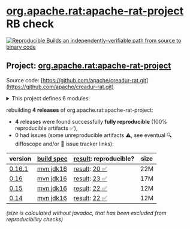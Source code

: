 [org.apache.rat:apache-rat-project](https://central.sonatype.com/artifact/org.apache.rat/apache-rat-project/versions) RB check
=======

[![Reproducible Builds](https://reproducible-builds.org/images/logos/rb.svg) an independently-verifiable path from source to binary code](https://reproducible-builds.org/)

## Project: [org.apache.rat:apache-rat-project](https://central.sonatype.com/artifact/org.apache.rat/apache-rat-project/versions)

Source code: [https://github.com/apache/creadur-rat.git](https://github.com/apache/creadur-rat.git)

<details><summary>This project defines 6 modules:</summary>

* [org.apache.rat:apache-rat](https://central.sonatype.com/artifact/org.apache.rat/apache-rat/0.16.1)
* [org.apache.rat:apache-rat-api](https://central.sonatype.com/artifact/org.apache.rat/apache-rat-api/0.16.1)
* [org.apache.rat:apache-rat-core](https://central.sonatype.com/artifact/org.apache.rat/apache-rat-core/0.16.1)
* [org.apache.rat:apache-rat-plugin](https://central.sonatype.com/artifact/org.apache.rat/apache-rat-plugin/0.16.1)
* [org.apache.rat:apache-rat-project](https://central.sonatype.com/artifact/org.apache.rat/apache-rat-project/0.16.1)
* [org.apache.rat:apache-rat-tasks](https://central.sonatype.com/artifact/org.apache.rat/apache-rat-tasks/0.16.1)
</details>

rebuilding **4 releases** of org.apache.rat:apache-rat-project:
- **4** releases were found successfully **fully reproducible** (100% reproducible artifacts :white_check_mark:),
- 0 had issues (some unreproducible artifacts :warning:, see eventual :mag: diffoscope and/or :memo: issue tracker links):

| version | [build spec](/BUILDSPEC.md) | [result](https://reproducible-builds.org/docs/jvm/): reproducible? | size |
| -- | --------- | ------ | -- |
| [0.16.1](https://central.sonatype.com/artifact/org.apache.rat/apache-rat-project/0.16.1/pom) | [mvn jdk16](apache-rat-0.16.1.buildspec) | [result](apache-rat-project-0.16.1.buildinfo): [20 :white_check_mark: ](apache-rat-project-0.16.1.buildcompare) | 22M |
| [0.16](https://central.sonatype.com/artifact/org.apache.rat/apache-rat-project/0.16/pom) | [mvn jdk16](apache-rat-0.16.buildspec) | [result](apache-rat-project-0.16.buildinfo): [23 :white_check_mark: ](apache-rat-project-0.16.buildcompare) | 17M |
| [0.15](https://central.sonatype.com/artifact/org.apache.rat/apache-rat-project/0.15/pom) | [mvn jdk16](apache-rat-0.15.buildspec) | [result](apache-rat-project-0.15.buildinfo): [22 :white_check_mark: ](apache-rat-project-0.15.buildcompare) | 12M |
| [0.14](https://central.sonatype.com/artifact/org.apache.rat/apache-rat-project/0.14/pom) | [mvn jdk16](apache-rat-0.14.buildspec) | [result](apache-rat-project-0.14.buildinfo): [22 :white_check_mark: ](apache-rat-project-0.14.buildcompare) | 12M |

<i>(size is calculated without javadoc, that has been excluded from reproducibility checks)</i>
